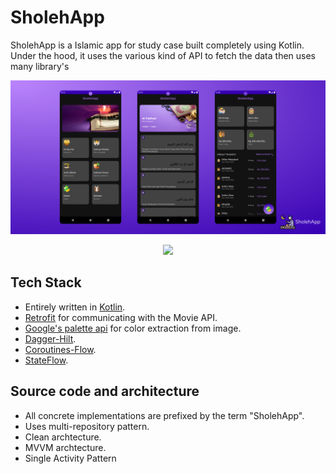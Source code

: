 # SholehApp
SholehApp is a Islamic app for study case built completely using Kotlin. Under the hood, it uses the various kind of API to fetch the data then uses many library's

<p align="center">
  <img src="https://github.com/IrfanNawawi/SholehApp/blob/main/SholehApp.png" style="max-width:100%;"/>
</p>

<p align="center">
  <img src="https://miro.medium.com/v2/resize:fit:772/0*sfCDEb571WD-7EfP.jpg" width:30px;
            height:50px;/>
</p>

## Tech Stack
- Entirely written in [Kotlin](https://kotlinlang.org/).
- [Retrofit](https://square.github.io/retrofit/) for communicating with the Movie API.
- [Google's palette api](https://developer.android.com/develop/ui/views/graphics/palette-colors) for color extraction from image.
- [Dagger-Hilt](https://developer.android.com/training/dependency-injection/hilt-android?hl=id).
- [Coroutines-Flow](https://github.com/amitshekhariitbhu/Learn-Kotlin-Flow).
- [StateFlow](https://developer.android.com/kotlin/flow/stateflow-and-sharedflow?hl=id).

## Source code and architecture
- All concrete implementations are prefixed by the term "SholehApp".
- Uses multi-repository pattern.
- Clean archtecture.
- MVVM archtecture.
- Single Activity Pattern
